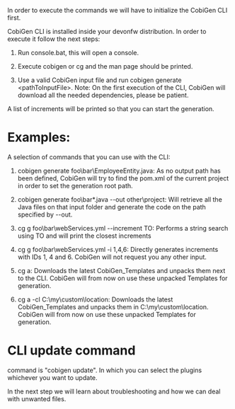 In order to execute the commands we will have to initialize the CobiGen CLI first.



CobiGen CLI is installed inside your devonfw distribution. In order to execute it follow the next steps:

1. Run console.bat, this will open a console.

2. Execute cobigen or cg and the man page should be printed.

3. Use a valid CobiGen input file and run cobigen generate &lt;pathToInputFile&gt;. Note: On the first execution of the CLI, CobiGen will download all the needed dependencies, please be patient.

A list of increments will be printed so that you can start the generation.

# Examples:
A selection of commands that you can use with the CLI:

1. cobigen generate foo\bar\EmployeeEntity.java: As no output path has been defined, CobiGen will try to find the pom.xml of the current project in order to set the generation root path.

2. cobigen generate foo\bar\*.java --out other\project: Will retrieve all the Java files on that input folder and generate the code on the path specified by --out.

3. cg g foo\bar\webServices.yml --increment TO: Performs a string search using TO and will print the closest increments

4. cg g foo\bar\webServices.yml -i 1,4,6: Directly generates increments with IDs 1, 4 and 6. CobiGen will not request you any other input.

5. cg a: Downloads the latest CobiGen_Templates and unpacks them next to the CLI. CobiGen will from now on use these unpacked Templates for generation.

6. cg a -cl C:\my\custom\location: Downloads the latest CobiGen_Templates and unpacks them in C:\my\custom\location. CobiGen will from now on use these unpacked Templates for generation.

# CLI update command
command is &#34;cobigen update&#34;. In which you can select the plugins whichever you want to update.



In the next step we will learn about troubleshooting and how we can deal with unwanted files.
